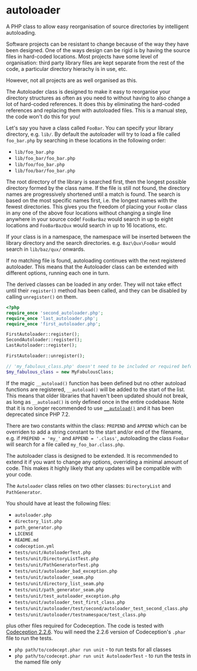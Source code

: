 # autoloader
A PHP class to allow easy reorganisation of source directories by intelligent autoloading.

Software projects can be resistant to change because of the way they have been designed.
One of the ways design can be rigid is by having the source files in hard-coded locations.
Most projects have some level of organisation: third party library files are kept separate
from the rest of the code, a particular directory hierachy is in use, etc.

However, not all projects are as well organised as this.

The Autoloader class is designed to make it easy to reorganise your directory structures
as often as you need to without having to also change a lot of hard-coded references.
It does this by eliminating the hard-coded references and replacing them with autoloaded files.
This is a manual step, the code won't do this for you!

Let's say you have a class called `FooBar`. You can specify your library directory, e.g. `lib/`.
By default the autoloader will try to load a file called `foo_bar.php` by searching in these
locations in the following order:

- `lib/foo_bar.php`
- `lib/foo_bar/foo_bar.php`
- `lib/foo/foo_bar.php`
- `lib/foo/bar/foo_bar.php`

The root directory of the library is searched first, then the longest possible directory formed by the class name.
If the file is still not found, the directory names are progressively shortened until a match is found.
The search is based on the most specific names first, i.e. the longest names with the fewest directories.
This gives you the freedom of placing your `FooBar` class in any one of the above four locations
without changing a single line anywhere in your source code! `FooBarBaz` would search in up to eight locations
and `FooBarBazQux` would search in up to 16 locations, etc.

If your class is in a namespace, the namespace will be inserted between the library directory and the search directories.
e.g. `Baz\Qux\FooBar` would search in `lib/baz/qux/` onwards.

If no matching file is found, autoloading continues with the next registered autoloader.
This means that the Autoloader class can be extended with different options, running each one in turn.

The derived classes can be loaded in any order. They will not take effect until their `register()` method
has been called, and they can be disabled by calling `unregister()` on them.

```php
<?php
require_once 'second_autoloader.php';
require_once 'last_autoloader.php';
require_once 'first_autoloader.php';

FirstAutoloader::register();
SecondAutoloader::register();
LastAutoloader::register();

FirstAutoloader::unregister();

// 'my_fabulous_class.php' doesn't need to be included or required before the next line
$my_fabulous_class = new MyFabulousClass;
```

If the magic `__autoload()` function has been defined but no other autoload functions are registered,
`__autoload()` will be added to the start of the list. This means that older libraries that haven't been updated
should not break, as long as `__autoload()` is only defined once in the entire codebase. Note that it is no longer recommended
to use [`__autoload()`](http://php.net/manual/en/function.autoload.php) and it has been deprecated since PHP 7.2.

There are two constants within the class: `PREPEND` and `APPEND` which can be overriden
to add a string constant to the start and/or end of the filename, e.g. if `PREPEND = 'my_'`
and `APPEND = '.class'`, autoloading the class `FooBar` will search for a file called `my_foo_bar.class.php`.

The autoloader class is designed to be extended. It is recommended to extend it
if you want to change any options, overriding a minimal amount of code.
This makes it highly likely that any updates will be compatible with your code.

The `Autoloader` class relies on two other classes: `DirectoryList` and `PathGenerator`.

You should have at least the following files:
- `autoloader.php`
- `directory_list.php`
- `path_generator.php`
- `LICENSE`
- `README.md`
- `codeception.yml`
- `tests/unit/AutoloaderTest.php`
- `tests/unit/DirectoryListTest.php`
- `tests/unit/PathGeneratorTest.php`
- `tests/unit/autoloader_bad_exception.php`
- `tests/unit/autoloader_seam.php`
- `tests/unit/directory_list_seam.php`
- `tests/unit/path_generator_seam.php`
- `tests/unit/test_autoloader_exception.php`
- `tests/unit/autoloader_test_first_class.php`
- `tests/unit/autoloader/test/second/autoloader_test_second_class.php`
- `tests/unit/autoloader/testnamespace/test_class.php`

plus other files required for Codeception. The code is tested with [Codeception 2.2.6](http://codeception.com/builds).
You will need the 2.2.6 version of Codeception's `.phar` file to run the tests.

- `php path/to/codecept.phar run unit` - to run tests for all classes
- `php path/to/codecept.phar run unit AutoloaderTest` - to run the tests in the named file only
